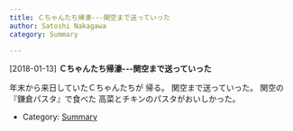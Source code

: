 ```yaml
---
title: Ｃちゃんたち帰濠---関空まで送っていった
author: Satoshi Nakagawa
category: Summary

---
```


[2018-01-13] **Ｃちゃんたち帰濠---関空まで送っていった** 

 年末から来日していたＣちゃんたちが
帰る。
関空まで送っていった。
関空の『鎌倉パスタ』で食べた
高菜とチキンのパスタがおいしかった。

- Category: [Summary](https://merapano.github.io/categories.html#Summary)

